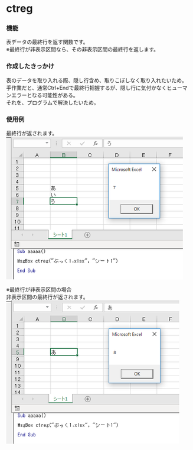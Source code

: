 # ctreg
### 機能
表データの最終行を返す関数です。  
※最終行が非表示区間なら、その非表示区間の最終行を返します。

### 作成したきっかけ
表のデータを取り入れる際、隠し行含め、取りこぼしなく取り入れたいため。  
手作業だと、通常Ctrl+Endで最終行把握するが、隠し行に気付かなくヒューマンエラーとなる可能性がある。  
それを、プログラムで解決したいため。  

### 使用例
最終行が返されます。  
![img](sono1n.PNG)

※最終行が非表示区間の場合  
非表示区間の最終行が返されます。  
![img](sono2.PNG)

